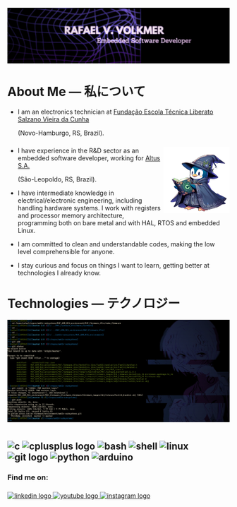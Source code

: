 ![Alt Text](https://github.com/RafaelVVolkmer/RafaelVVolkmer/blob/main/RafaelVVolkmer_Banner.png)

# About Me — 私について
- I am an electronics technician at [Fundação Escola Técnica Liberato Salzano Vieira da Cunha](https://www.liberato.com.br)
  
  (Novo-Hamburgo, RS, Brazil).
  ###

<img align="right" height="150" src="https://github.com/RafaelVVolkmer/RafaelVVolkmer/blob/main/PENGUIM_1%20(1).png"  />

- I have experience in the R&D sector as an embedded software developer, working for [Altus S.A.](https://www.altus.com.br)
  
  (São-Leopoldo, RS, Brazil).
  
- I have intermediate knowledge in electrical/electronic engineering, including handling hardware systems. I work with registers and processor memory architecture, programming both on bare metal and with HAL, RTOS and embedded Linux.
  
- I am committed to clean and understandable codes, making the low level comprehensible for anyone.

- I stay curious and focus on things I want to learn, getting better at technologies I already know.

###
# Technologies — テクノロジー

![Alt Text](https://github.com/RafaelVVolkmer/RafaelVVolkmer/blob/main/image.png)
#
###
## <img src="https://cdn.jsdelivr.net/gh/devicons/devicon@latest/icons/c/c-plain.svg" height="35" alt="c"/> <img src="https://cdn.jsdelivr.net/gh/devicons/devicon@latest/icons/cplusplus/cplusplus-plain.svg" height="35" alt="cplusplus logo"/> <img src="https://cdn.jsdelivr.net/gh/devicons/devicon@latest/icons/bash/bash-original.svg" alt="bash" height="35"/> <img src="https://cdn.jsdelivr.net/gh/devicons/devicon@latest/icons/powershell/powershell-plain.svg" alt="shell" height="35"/> <img src="https://cdn.jsdelivr.net/gh/devicons/devicon@latest/icons/linux/linux-plain.svg" height="35" alt="linux"/> <img src="https://cdn.jsdelivr.net/gh/devicons/devicon/icons/git/git-original.svg" height="30" alt="git logo"/> <img src="https://cdn.jsdelivr.net/gh/devicons/devicon@latest/icons/python/python-plain.svg" alt="python" height="30"/> <img src="https://cdn.jsdelivr.net/gh/devicons/devicon@latest/icons/arduino/arduino-original.svg" alt="arduino" height="30"/>
###

### Find me on:

###

<div align="left">
  <a href="https://linkedin.com/in/rafaelvvolkmer" target="_blank">
    <img src="https://img.shields.io/static/v1?message=LinkedIn&logo=linkedin&label=&color=0077B5&logoColor=white&labelColor=&style=for-the-badge" height="35" alt="linkedin logo"  />
  </a>
  <a href="https://www.youtube.com/@Zadocsons/videos" target="_blank">
    <img src="https://img.shields.io/static/v1?message=Youtube&logo=youtube&label=&color=FF0000&logoColor=white&labelColor=&style=for-the-badge" height="35" alt="youtube logo"  />
  </a>
  <a href="https://instagram.com/rafael.volkmer_" target="_blank">
    <img src="https://img.shields.io/static/v1?message=Instagram&logo=instagram&label=&color=E4405F&logoColor=white&labelColor=&style=for-the-badge" height="35" alt="instagram logo"  />
  </a>
</div>

###


